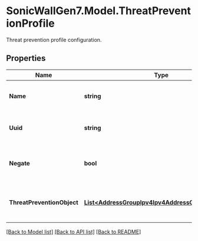 # SonicWallGen7.Model.ThreatPreventionProfile
Threat prevention profile configuration.

## Properties

Name | Type | Description | Notes
------------ | ------------- | ------------- | -------------
**Name** | **string** | Threat prevention profile name. | 
**Uuid** | **string** | Threat prevention profile UUID. | [optional] [readonly] 
**Negate** | **bool** | Enable threat prevention profile negate. | [optional] 
**ThreatPreventionObject** | [**List&lt;AddressGroupIpv4Ipv4AddressGroupIpv4Inner&gt;**](AddressGroupIpv4Ipv4AddressGroupIpv4Inner.md) | Assign threat-prevention-object to profile. | [optional] 

[[Back to Model list]](../README.md#documentation-for-models) [[Back to API list]](../README.md#documentation-for-api-endpoints) [[Back to README]](../README.md)

